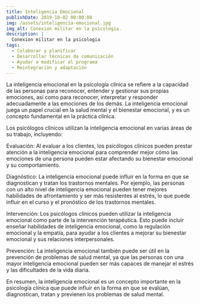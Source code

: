 ```yaml
---
title: Inteligencia Emocional
publishDate: 2019-10-02 00:00:00
img: /assets/inteligencia-emocional.jpg
img_alt: Conexion militar en la psicologia.
description: |
  Conexion militar en la psicologia
tags:
  - Colaborar y planificar
  - Desarrollar técnicas de comunicación
  - Ayudar a modificar el programa
  - Reintegración y adaptación
---
```




La inteligencia emocional en la psicología clínica se refiere a la capacidad de las personas para reconocer, entender y gestionar sus propias emociones, así como para reconocer, interpretar y responder adecuadamente a las emociones de los demás. La inteligencia emocional juega un papel crucial en la salud mental y el bienestar emocional, y es un concepto fundamental en la práctica clínica.

Los psicólogos clínicos utilizan la inteligencia emocional en varias áreas de su trabajo, incluyendo:

Evaluación: Al evaluar a los clientes, los psicólogos clínicos pueden prestar atención a la inteligencia emocional para comprender mejor cómo las emociones de una persona pueden estar afectando su bienestar emocional y su comportamiento.

Diagnóstico: La inteligencia emocional puede influir en la forma en que se diagnostican y tratan los trastornos mentales. Por ejemplo, las personas con un alto nivel de inteligencia emocional pueden tener mejores habilidades de afrontamiento y ser más resistentes al estrés, lo que puede influir en el curso y el pronóstico de los trastornos mentales.

Intervención: Los psicólogos clínicos pueden utilizar la inteligencia emocional como parte de la intervención terapéutica. Esto puede incluir enseñar habilidades de inteligencia emocional, como la regulación emocional y la empatía, para ayudar a los clientes a mejorar su bienestar emocional y sus relaciones interpersonales.

Prevención: La inteligencia emocional también puede ser útil en la prevención de problemas de salud mental, ya que las personas con una mayor inteligencia emocional pueden ser más capaces de manejar el estrés y las dificultades de la vida diaria.

En resumen, la inteligencia emocional es un concepto importante en la psicología clínica que puede influir en la forma en que se evalúan, diagnostican, tratan y previenen los problemas de salud mental.